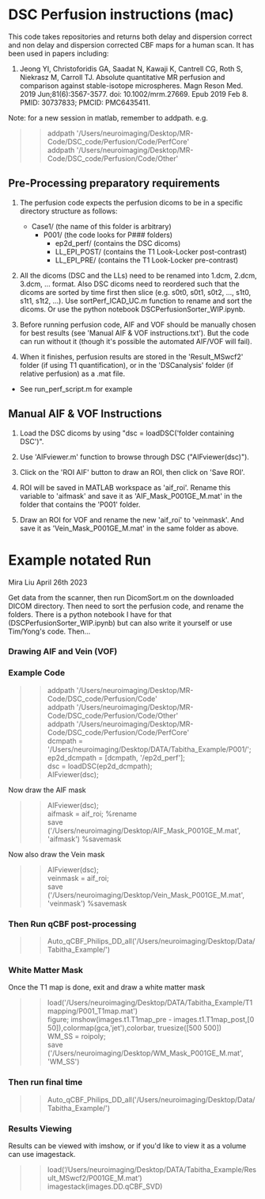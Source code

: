 # DSC Perfusion instructions (mac)

This code takes repositories and returns both delay and dispersion correct and non delay and dispersion corrected CBF maps for a human scan. It has been used in papers including: 

1) Jeong YI, Christoforidis GA, Saadat N, Kawaji K, Cantrell CG, Roth S, Niekrasz M, Carroll TJ. Absolute quantitative MR perfusion and comparison against stable-isotope microspheres. Magn Reson Med. 2019 Jun;81(6):3567-3577. doi: 10.1002/mrm.27669. Epub 2019 Feb 8. PMID: 30737833; PMCID: PMC6435411.

Note: for a new session in matlab, remember to addpath. 
e.g. 
>> addpath '/Users/neuroimaging/Desktop/MR-Code/DSC_code/Perfusion/Code/PerfCore'\
>> addpath '/Users/neuroimaging/Desktop/MR-Code/DSC_code/Perfusion/Code/Other'


## Pre-Processing preparatory requirements
1. The perfusion code expects the perfusion dicoms to be in a specific directory structure as follows:
   - Case1/ (the name of this folder is arbitrary)
      - P001/ (the code looks for P### folders)
          - ep2d_perf/ (contains the DSC dicoms)
          - LL_EPI_POST/ (contains the T1 Look-Locker post-contrast)
          - LL_EPI_PRE/ (contains the T1 Look-Locker pre-contrast)

   
2. All the dicoms (DSC and the LLs) need to be renamed into 1.dcm, 2.dcm, 3.dcm, ... format. Also DSC dicoms need to reordered such that the dicoms are sorted by time first then slice (e.g. s0t0, s0t1, s0t2, ..., s1t0, s1t1, s1t2, ...). 
   Use sortPerf_ICAD_UC.m function to rename and sort the dicoms.
   Or use the python notebook DSCPerfusionSorter_WIP.ipynb. 

3. Before running perfusion code, AIF and VOF should be manually chosen for best results (see 'Manual AIF & VOF instructions.txt'). But the code can run without it (though it's possible the automated AIF/VOF will fail). 

4. When it finishes, perfusion results are stored in the 'Result_MSwcf2' folder (if using T1 quantification), or in the 'DSCanalysis' folder (if relative perfusion) as a .mat file.

* See run_perf_script.m for example

## Manual AIF & VOF Instructions

1. Load the DSC dicoms by using "dsc = loadDSC('folder containing DSC')".

2. Use 'AIFviewer.m' function to browse through DSC ("AIFviewer(dsc)").

3. Click on the 'ROI AIF' button to draw an ROI, then click on 'Save ROI'.

4. ROI will be saved in MATLAB workspace as 'aif_roi'. Rename this variable to 'aifmask' and save it as 'AIF_Mask_P001GE_M.mat' in the folder that contains the 'P001' folder.

5. Draw an ROI for VOF and rename the new 'aif_roi' to 'veinmask'. And save it as 'Vein_Mask_P001GE_M.mat' in the same folder as above.


# Example notated Run 
Mira Liu April 26th 2023

Get data from the scanner, then run DicomSort.m on the downloaded DICOM directory. 
Then need to sort the perfusion code, and rename the folders. There is a python notebook I have for that (DSCPerfusionSorter_WIP.ipynb) but can also write it yourself or use Tim/Yong's code. 
Then... 

### Drawing AIF and Vein (VOF)

### Example Code
>> addpath '/Users/neuroimaging/Desktop/MR-Code/DSC_code/Perfusion/Code'\
>> addpath '/Users/neuroimaging/Desktop/MR-Code/DSC_code/Perfusion/Code/Other'\
>> addpath '/Users/neuroimaging/Desktop/MR-Code/DSC_code/Perfusion/Code/PerfCore'\
>> dcmpath = '/Users/neuroimaging/Desktop/DATA/Tabitha_Example/P001/';\
>> ep2d_dcmpath = [dcmpath, '/ep2d_perf'];\
>> dsc = loadDSC(ep2d_dcmpath);\
>> AIFviewer(dsc);

Now draw the AIF mask
>> AIFviewer(dsc);\
>> aifmask = aif_roi; %rename\
>> save ('/Users/neuroimaging/Desktop/AIF_Mask_P001GE_M.mat', 'aifmask') %savemask

Now also draw the Vein mask
>> AIFviewer(dsc);\
>> veinmask = aif_roi;\
>> save ('/Users/neuroimaging/Desktop/Vein_Mask_P001GE_M.mat', 'veinmask') %savemask

### Then Run qCBF post-processing
>> Auto_qCBF_Philips_DD_all('/Users/neuroimaging/Desktop/Data/Tabitha_Example/')

### White Matter Mask
Once the T1 map is done, exit and draw a white matter mask
>> load('/Users/neuroimaging/Desktop/DATA/Tabitha_Example/T1mapping/P001_T1map.mat')\
>> figure; imshow(images.t1.T1map_pre - images.t1.T1map_post,[0 50]),colormap(gca,'jet'),colorbar, truesize([500 500])\
>> WM_SS = roipoly;\
>> save ('/Users/neuroimaging/Desktop/WM_Mask_P001GE_M.mat', 'WM_SS')

### Then run final time
>> Auto_qCBF_Philips_DD_all('/Users/neuroimaging/Desktop/Data/Tabitha_Example/')

### Results Viewing
Results can be viewed with imshow, or if you'd like to view it as a volume can use imagestack. 
>> load(‘/Users/neuroimaging/Desktop/DATA/Tabitha_Example/Result_MSwcf2/P001GE_M.mat’)\
>> imagestack(images.DD.qCBF_SVD)

